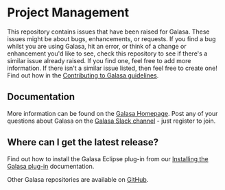 # Project Management

This repository contains issues that have been raised for Galasa. These issues might be about bugs, enhancements, or requests. If you find a bug whilst you are using Galasa, hit an error, or think of a change or enhancement you'd like to see, check this repository to see if there's a similar issue already raised. If you find one, feel free to add more information. If there isn't a similar issue listed, then feel free to create one! Find out how in the [Contributing to Galasa guidelines](https://github.com/galasa-dev/projectmanagement/blob/main/contributing.md).

## Documentation

More information can be found on the [Galasa Homepage](https://galasa.dev). Post any of your questions about Galasa on the <a href="https://join.slack.com/t/galasa/shared_invite/zt-ele2ic8x-VepEO1o13t4Jtb3ZuM4RUA" target="_blank"> Galasa Slack channel</a> - just register to join. 

## Where can I get the latest release?

Find out how to install the Galasa Eclipse plug-in from our [Installing the Galasa plug-in](https://galasa.dev/docs/getting-started/installing) documentation.

Other Galasa repositories are available on [GitHub](https://github.com/galasa-dev). 






